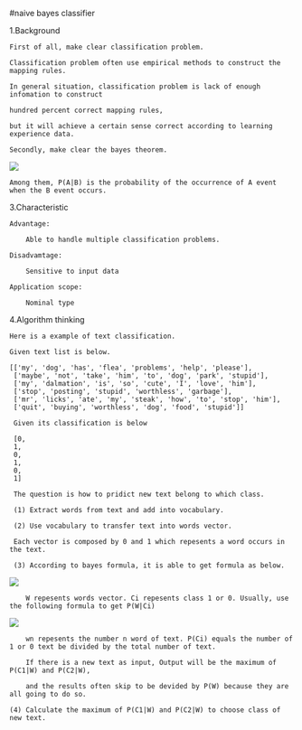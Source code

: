 #naive bayes classifier

1.Background

    First of all, make clear classification problem.
    
    Classification problem often use empirical methods to construct the mapping rules.
    
    In general situation, classification problem is lack of enough infomation to construct 
    
    hundred percent correct mapping rules,
    
    but it will achieve a certain sense correct according to learning experience data.
    
    Secondly, make clear the bayes theorem.
    
<img src="http://chart.googleapis.com/chart?cht=tx&chl=P(A%7CB)%3D%5Cfrac%7BP(B%7CA)P(A)%20%7D%7BP(B)%7D&chco=000000&chf=a,s,00000080" style="border:none;" />
    
    Among them, P(A|B) is the probability of the occurrence of A event when the B event occurs.
    
3.Characteristic

    Advantage:
    
        Able to handle multiple classification problems.
        
    Disadvamtage:
    
        Sensitive to input data
        
    Application scope:
    
        Nominal type
    
4.Algorithm thinking
    
    Here is a example of text classification.
    
    Given text list is below.
    
    [['my', 'dog', 'has', 'flea', 'problems', 'help', 'please'],
     ['maybe', 'not', 'take', 'him', 'to', 'dog', 'park', 'stupid'],
     ['my', 'dalmation', 'is', 'so', 'cute', 'I', 'love', 'him'],
     ['stop', 'posting', 'stupid', 'worthless', 'garbage'],
     ['mr', 'licks', 'ate', 'my', 'steak', 'how', 'to', 'stop', 'him'],
     ['quit', 'buying', 'worthless', 'dog', 'food', 'stupid']]
     
     Given its classification is below
     
     [0,
     1,
     0,
     1,
     0,
     1]
     
     The question is how to pridict new text belong to which class.
     
     (1) Extract words from text and add into vocabulary.
     
     (2) Use vocabulary to transfer text into words vector.
     
     Each vector is composed by 0 and 1 which repesents a word occurs in the text. 
     
     (3) According to bayes formula, it is able to get formula as below.
     
<img src="http://chart.googleapis.com/chart?cht=tx&chl=P(C_%7Bi%7D%7CW)%3D%5Cfrac%7BP(W%7CC_%7Bi%7D)P(C_%7Bi%7D)%20%7D%7BP(W)%7D&chco=000000&chf=a,s,00000080" style="border:none;" />

        W repesents words vector. Ci repesents class 1 or 0. Usually, use the following formula to get P(W|Ci)
        
<img src="http://chart.googleapis.com/chart?cht=tx&chl=P(W%7CC_%7Bi%7D)%3DP(w_%7B1%7D%7CC_%7Bi%7D))%2BP(w_%7B2%7D%7CC_%7Bi%7D))%2B...%2BP(w_%7Bn%7D%7CC_%7Bi%7D))&chco=000000&chf=a,s,00000080" style="border:none;" />
        
        wn repesents the number n word of text. P(Ci) equals the number of 1 or 0 text be divided by the total number of text.
        
        If there is a new text as input, Output will be the maximum of P(C1|W) and P(C2|W), 
        
        and the results often skip to be devided by P(W) because they are all going to do so.
        
    (4) Calculate the maximum of P(C1|W) and P(C2|W) to choose class of new text.
    
